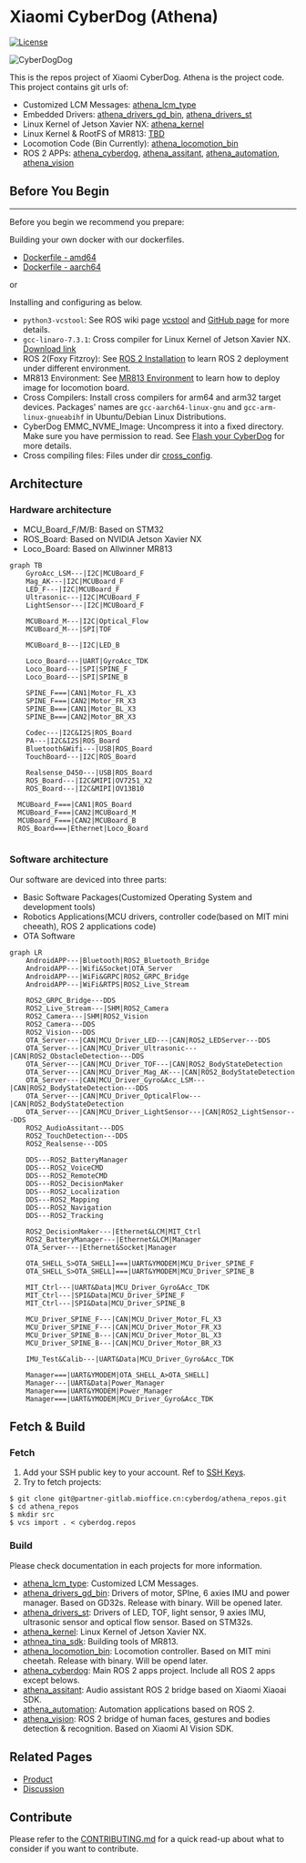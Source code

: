 # Xiaomi CyberDog (Athena)

[![License](https://img.shields.io/badge/License-Apache%202.0-orange)](https://choosealicense.com/licenses/apache-2.0/)

![CyberDogDog](https://cdn.cnbj2m.fds.api.mi-img.com/cyberdog-package/packages/doc_materials/cyberdogdog.jpeg)

This is the repos project of Xiaomi CyberDog. Athena is the project code. This project contains git urls of:

- Customized LCM Messages: [athena_lcm_type](https://partner-gitlab.mioffice.cn/cyberdog/athena_lcm_type)
- Embedded Drivers: [athena_drivers_gd_bin](https://partner-gitlab.mioffice.cn/cyberdog/athena_drivers_gd_bin), [athena_drivers_st](https://partner-gitlab.mioffice.cn/cyberdog/athena_drivers_st)
- Linux Kernel of Jetson Xavier NX: [athena_kernel](https://partner-gitlab.mioffice.cn/cyberdog/athena_kernel)
- Linux Kernel & RootFS of MR813: [TBD](TBD)
- Locomotion Code (Bin Currently): [athena_locomotion_bin](https://partner-gitlab.mioffice.cn/cyberdog/athena_locomotion_bin)
- ROS 2 APPs: [athena_cyberdog](https://partner-gitlab.mioffice.cn/cyberdog/athena_cyberdog), [athena_assitant](https://partner-gitlab.mioffice.cn/cyberdog/athena_assistant), [athena_automation](https://partner-gitlab.mioffice.cn/cyberdog/athena_automation), [athena_vision](https://partner-gitlab.mioffice.cn/cyberdog/athena_vision)

## Before You Begin
---
Before you begin we recommend you prepare:

Building your own docker with our dockerfiles.

- [Dockerfile - amd64](dockers/amd64/Dockerfile)
- [Dockerfile - aarch64](dockers/aarch64/Dockerfile)

or

Installing and configuring as below.

- `python3-vcstool`: See ROS wiki page [vcstool](http://wiki.ros.org/vcstool) and [GitHub page](https://github.com/dirk-thomas/vcstool) for more details.
- `gcc-linaro-7.3.1`: Cross compiler for Linux Kernel of Jetson Xavier NX. [Download link](https://cdn.cnbj1.fds.api.mi-img.com/build-tool/gcc-linaro-7.3.1-2018.05-x86_64_aarch64-linux-gnu.tar.xz)
- ROS 2(Foxy Fitzroy): See [ROS 2 Installation](TBD) to learn ROS 2 deployment under different environment.
- MR813 Environment: See [MR813 Environment](TBD) to learn how to deploy image for locomotion board.
- Cross Compilers: Install cross compilers for arm64 and arm32 target devices. Packages' names are `gcc-aarch64-linux-gnu` and `gcc-arm-linux-gnueabihf` in Ubuntu/Debian Linux Distributions.
- CyberDog EMMC_NVME_Image: Uncompress it into a fixed directory. Make sure you have permission to read. See [Flash your CyberDog](TBD) for more details.
- Cross compiling files: Files under dir [cross_config](TBD).

## Architecture

### Hardware architecture

- MCU_Board_F/M/B: Based on STM32
- ROS_Board: Based on NVIDIA Jetson Xavier NX
- Loco_Board: Based on Allwinner MR813

```mermaid
graph TB
	GyroAcc_LSM---|I2C|MCUBoard_F
	Mag_AK---|I2C|MCUBoard_F
	LED_F---|I2C|MCUBoard_F
	Ultrasonic---|I2C|MCUBoard_F
	LightSensor---|I2C|MCUBoard_F
	
	MCUBoard_M---|I2C|Optical_Flow
	MCUBoard_M---|SPI|TOF
	
	MCUBoard_B---|I2C|LED_B

	Loco_Board---|UART|GyroAcc_TDK
	Loco_Board---|SPI|SPINE_F
	Loco_Board---|SPI|SPINE_B
	
	SPINE_F===|CAN1|Motor_FL_X3
	SPINE_F===|CAN2|Motor_FR_X3
	SPINE_B===|CAN1|Motor_BL_X3
	SPINE_B===|CAN2|Motor_BR_X3
	
	Codec---|I2C&I2S|ROS_Board
	PA---|I2C&I2S|ROS_Board
	Bluetooth&Wifi---|USB|ROS_Board
	TouchBoard---|I2C|ROS_Board
	
	Realsense_D450---|USB|ROS_Board
	ROS_Board---|I2C&MIPI|OV7251_X2
	ROS_Board---|I2C&MIPI|OV13B10

  MCUBoard_F===|CAN1|ROS_Board
  MCUBoard_F===|CAN2|MCUBoard_M
  MCUBoard_F===|CAN2|MCUBoard_B
  ROS_Board===|Ethernet|Loco_Board
    
```

### Software architecture

Our software are deviced into three parts:
- Basic Software Packages(Customized Operating System and development tools)
- Robotics Applications(MCU drivers, controller code(based on MIT mini cheeath), ROS 2 applications code)
- OTA Software

```mermaid
graph LR
	AndroidAPP---|Bluetooth|ROS2_Bluetooth_Bridge
	AndroidAPP---|Wifi&Socket|OTA_Server
	AndroidAPP---|WiFi&GRPC|ROS2_GRPC_Bridge
	AndroidAPP---|WiFi&RTPS|ROS2_Live_Stream
	
	ROS2_GRPC_Bridge---DDS
	ROS2_Live_Stream---|SHM|ROS2_Camera
	ROS2_Camera---|SHM|ROS2_Vision
	ROS2_Camera---DDS
	ROS2_Vision---DDS
	OTA_Server---|CAN|MCU_Driver_LED---|CAN|ROS2_LEDServer---DDS
	OTA_Server---|CAN|MCU_Driver_Ultrasonic---|CAN|ROS2_ObstacleDetection---DDS
	OTA_Server---|CAN|MCU_Driver_TOF---|CAN|ROS2_BodyStateDetection
	OTA_Server---|CAN|MCU_Driver_Mag_AK---|CAN|ROS2_BodyStateDetection
	OTA_Server---|CAN|MCU_Driver_Gyro&Acc_LSM---|CAN|ROS2_BodyStateDetection---DDS
	OTA_Server---|CAN|MCU_Driver_OpticalFlow---|CAN|ROS2_BodyStateDetection
	OTA_Server---|CAN|MCU_Driver_LightSensor---|CAN|ROS2_LightSensor---DDS
	ROS2_AudioAssitant---DDS
	ROS2_TouchDetection---DDS
	ROS2_Realsense---DDS
	
	DDS---ROS2_BatteryManager
	DDS---ROS2_VoiceCMD
	DDS---ROS2_RemoteCMD
	DDS---ROS2_DecisionMaker
	DDS---ROS2_Localization
	DDS---ROS2_Mapping
	DDS---ROS2_Navigation
	DDS---ROS2_Tracking
	
	ROS2_DecisionMaker---|Ethernet&LCM|MIT_Ctrl
	ROS2_BatteryManager---|Ethernet&LCM|Manager
	OTA_Server---|Ethernet&Socket|Manager
	
	OTA_SHELL_S>OTA_SHELL]===|UART&YMODEM|MCU_Driver_SPINE_F
	OTA_SHELL_S>OTA_SHELL]===|UART&YMODEM|MCU_Driver_SPINE_B
	
	MIT_Ctrl---|UART&Data|MCU_Driver_Gyro&Acc_TDK
	MIT_Ctrl---|SPI&Data|MCU_Driver_SPINE_F
	MIT_Ctrl---|SPI&Data|MCU_Driver_SPINE_B
	
	MCU_Driver_SPINE_F---|CAN|MCU_Driver_Motor_FL_X3
	MCU_Driver_SPINE_F---|CAN|MCU_Driver_Motor_FR_X3
	MCU_Driver_SPINE_B---|CAN|MCU_Driver_Motor_BL_X3
	MCU_Driver_SPINE_B---|CAN|MCU_Driver_Motor_BR_X3
	
	IMU_Test&Calib---|UART&Data|MCU_Driver_Gyro&Acc_TDK
	
	Manager===|UART&YMODEM|OTA_SHELL_A>OTA_SHELL]
	Manager---|UART&Data|Power_Manager
	Manager===|UART&YMODEM|Power_Manager
	Manager===|UART&YMODEM|MCU_Driver_Gyro&Acc_TDK	
```

## Fetch & Build

### Fetch

1. Add your SSH public key to your account. Ref to [SSH Keys](https://partner-gitlab.mioffice.cn/profile/keys).
2. Try to fetch projects:

```shell
$ git clone git@partner-gitlab.mioffice.cn:cyberdog/athena_repos.git
$ cd athena_repos
$ mkdir src
$ vcs import . < cyberdog.repos
```

### Build

Please check documentation in each projects for more information.

- [athena_lcm_type](https://partner-gitlab.mioffice.cn/cyberdog/athena_lcm_type): Customized LCM Messages.
- [athena_drivers_gd_bin](https://partner-gitlab.mioffice.cn/cyberdog/athena_drivers_gd_bin): Drivers of motor, SPIne, 6 axies IMU and power manager. Based on GD32s. Release with binary. Will be opened later.
- [athena_drivers_st](https://partner-gitlab.mioffice.cn/cyberdog/athena_drivers_st): Drivers of LED, TOF, light sensor, 9 axies IMU, ultrasonic sensor and optical flow sensor. Based on STM32s.
- [athena_kernel](https://partner-gitlab.mioffice.cn/cyberdog/athena_kernel): Linux Kernel of Jetson Xavier NX.
- [athnea_tina_sdk](https://partner-gitlab.mioffice.cn/cyberdog/athena_tina_sdk): Building tools of MR813.
- [athena_locomotion_bin](https://partner-gitlab.mioffice.cn/cyberdog/athena_locomotion_bin): Locomotion controller. Based on MIT mini cheetah. Release with binary. Will be opend later.
- [athena_cyberdog](https://partner-gitlab.mioffice.cn/cyberdog/athena_cyberdog): Main ROS 2 apps project. Include all ROS 2 apps except belows.
- [athena_assitant](https://partner-gitlab.mioffice.cn/cyberdog/athena_assistant): Audio assistant ROS 2 bridge based on Xiaomi Xiaoai SDK.
- [athena_automation](https://partner-gitlab.mioffice.cn/cyberdog/athena_automation): Automation applications based on ROS 2.
- [athena_vision](https://partner-gitlab.mioffice.cn/cyberdog/athena_vision): ROS 2 bridge of human faces, gestures and bodies detection & recognition. Based on Xiaomi AI Vision SDK.

## Related Pages

- [Product](https://www.mi.com/cyberdog)
- [Discussion](https://www.xiaomi.cn/board/27817860)

## Contribute

Please refer to the [CONTRIBUTING.md](CONTRIBUTING_EN.md) for a quick read-up about what to consider if you want to contribute.

